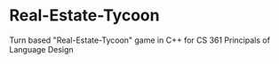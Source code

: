# Real-Estate-Tycoon
Turn based "Real-Estate-Tycoon" game in C++ for CS 361 Principals of Language Design
